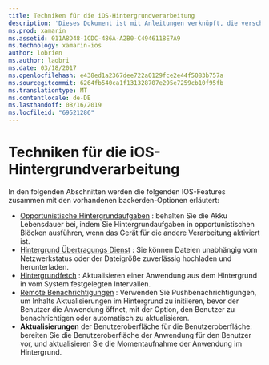 ```yaml
---
title: Techniken für die iOS-Hintergrundverarbeitung
description: 'Dieses Dokument ist mit Anleitungen verknüpft, die verschiedene Hintergrund Techniken in ios beschreiben: Hintergrundaufgaben, Hintergrund Übertragungs Dienst, Hintergrund Abruf und Remote Benachrichtigungen.'
ms.prod: xamarin
ms.assetid: 011A8D48-1CDC-486A-A2B0-C4946118E7A9
ms.technology: xamarin-ios
author: lobrien
ms.author: laobri
ms.date: 03/18/2017
ms.openlocfilehash: e438ed1a2367dee722a0129fce2e44f5083b757a
ms.sourcegitcommit: 6264fb540ca1f131328707e295e7259cb10f95fb
ms.translationtype: MT
ms.contentlocale: de-DE
ms.lasthandoff: 08/16/2019
ms.locfileid: "69521286"
---
```

# <a name="ios-backgrounding-techniques"></a>Techniken für die iOS-Hintergrundverarbeitung

In den folgenden Abschnitten werden die folgenden IOS-Features zusammen mit den vorhandenen backerden-Optionen erläutert:

- [Opportunistische Hintergrundaufgaben](~/ios/app-fundamentals/backgrounding/ios-backgrounding-techniques/ios-backgrounding-with-tasks.md#background_tasks_in_iOS_7) : behalten Sie die Akku Lebensdauer bei, indem Sie Hintergrundaufgaben in opportunistischen Blöcken ausführen, wenn das Gerät für die andere Verarbeitung aktiviert ist.
- [Hintergrund Übertragungs Dienst](~/ios/app-fundamentals/backgrounding/ios-backgrounding-techniques/ios-backgrounding-with-tasks.md#background-transfers) : Sie können Dateien unabhängig vom Netzwerkstatus oder der Dateigröße zuverlässig hochladen und herunterladen.
- [Hintergrundfetch](~/ios/app-fundamentals/backgrounding/ios-backgrounding-techniques/updating-an-application-in-the-background.md#background_fetch) : Aktualisieren einer Anwendung aus dem Hintergrund in vom System festgelegten Intervallen.
- [Remote Benachrichtigungen](~/ios/app-fundamentals/backgrounding/ios-backgrounding-techniques/updating-an-application-in-the-background.md#remote_notifications) : Verwenden Sie Pushbenachrichtigungen, um Inhalts Aktualisierungen im Hintergrund zu initiieren, bevor der Benutzer die Anwendung öffnet, mit der Option, den Benutzer zu benachrichtigen oder automatisch zu aktualisieren.
- **Aktualisierungen** der Benutzeroberfläche für die Benutzeroberfläche: bereiten Sie die Benutzeroberfläche der Anwendung für den Benutzer vor, und aktualisieren Sie die Momentaufnahme der Anwendung im Hintergrund.
